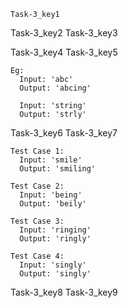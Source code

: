 ```ngMeta
Task-3_key1
```

Task-3_key2
Task-3_key3


Task-3_key4
Task-3_key5


```
Eg:
  Input: 'abc'
  Output: 'abcing'

  Input: 'string'
  Output: 'strly'
```
Task-3_key6
Task-3_key7
```
Test Case 1:
  Input: 'smile'
  Output: 'smiling'
```
```
Test Case 2:
  Input: 'being'
  Output: 'beily'
```
```
Test Case 3:
  Input: 'ringing'
  Output: 'ringly'
```
```
Test Case 4:
  Input: 'singly'
  Output: 'singly'
```
Task-3_key8
Task-3_key9
